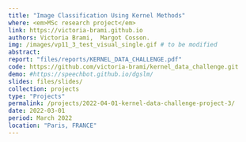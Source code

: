 ```yaml
---
title: "Image Classification Using Kernel Methods"
where: <em>MSc research project</em> 
link: https://victoria-brami.github.io
authors: Victoria Brami,  Margot Cosson.
img: /images/vp11_3_test_visual_single.gif # to be modified
abstract: 
report: "files/reports/KERNEL_DATA_CHALLENGE.pdf"
code: https://github.com/victoria-brami/kernel_data_challenge.git
demo: #https://speechbot.github.io/dgslm/
slides: files/slides/
collection: projects
type: "Projects"
permalink: /projects/2022-04-01-kernel-data-challenge-project-3/
date: 2022-03-01
period: March 2022
location: "Paris, FRANCE"
---
```


